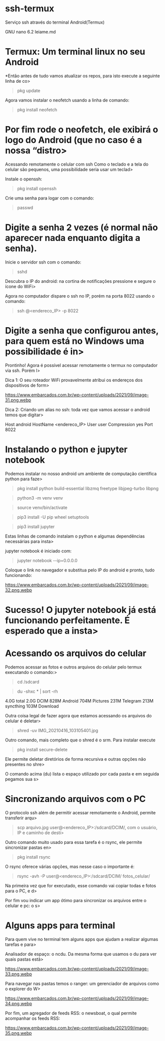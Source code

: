 # ssh-termux
Serviço ssh através do terminal Android(Termux)

GNU nano 6.2                           leiame.md
# Termux: Um terminal linux no seu Android



*Então antes de tudo vamos atualizar os repos, para isto execute a seguinte linha de co>
>pkg update


Agora vamos instalar o neofetch usando a linha de comando:
>pkg install neofetch


# Por fim rode o neofetch, ele exibirá o logo do Android (que no caso é a nossa “distro>

Acessando remotamente o celular com ssh
Como o teclado e a tela do celular são pequenos, uma possibilidade seria usar um teclad>


Instale o openssh:
>pkg install openssh


Crie uma senha para logar com o comando:
>passwd


# Digite a senha 2 vezes (é normal não aparecer nada enquanto digita a senha).


Inicie o servidor ssh com o comando:
>sshd


Descubra o IP do android: na cortina de notificações pressione e segure o ícone do WiFi>


Agora no computador dispare o ssh no IP, porém na porta 8022 usando o comando:
>ssh @<endereco_IP> -p 8022


# Digite a senha que configurou antes, para quem está no Windows uma possibilidade é in>

Prontinho! Agora é possível acessar remotamente o termux no computador via ssh. Porém l>

Dica 1: O seu roteador WiFi provavelmente atribui os endereços dos dispositivos de form>

https://www.embarcados.com.br/wp-content/uploads/2021/09/image-31.png.webp

Dica 2: Criando um alias no ssh: toda vez que vamos acessar o android temos que digitar>

Host android
    HostName <endereco_IP>
    User user
    Compression yes
    Port 8022

# Instalando o python e jupyter notebook

Podemos instalar no nosso android um ambiente de computação científica python para faze>


>pkg install python build-essential libzmq freetype libjpeg-turbo libpng

>python3 -m venv venv

>source venv/bin/activate

>pip3 install -U pip wheel setuptools

>pip3 install jupyter


Estas linhas de comando instalam o python e algumas dependências necessárias para insta>

jupyter notebook é iniciado com:
>jupyter notebook --ip=0.0.0.0

Coloque o link no navegador e substitua pelo IP do android e pronto, tudo funcionando:

https://www.embarcados.com.br/wp-content/uploads/2021/09/image-32.png.webp

# Sucesso! O jupyter notebook já está funcionando perfeitamente. É esperado que a insta>

# Acessando os arquivos do celular

Podemos acessar as fotos e outros arquivos do celular pelo termux executando o comando:>


>cd /sdcard

>du -shxc * | sort -rh

4.0G  total
2.0G  DCIM
828M  Android
704M  Pictures
231M  Telegram
213M  syncthing
103M  Download

Outra coisa legal de fazer agora que estamos acessando os arquivos do celular é deletar>
>shred -uv IMG_20210416_103105401.jpg

Outro comando, mais completo que o shred é o srm. Para instalar execute
>pkg install secure-delete

Ele permite deletar diretórios de forma recursiva e outras opções não presentes no shre>

O comando acima (du) lista o espaço utilizado por cada pasta e em seguida pegamos sua s>

# Sincronizando arquivos com o PC

O protocolo ssh além de permitir acessar remotamente o Android, permite transferir arqu>
>scp arquivo.jpg user@<endereco_IP>:/sdcard/DCIM/, com o usuário, IP e caminho de desti>

Outro comando muito usado para essa tarefa é o rsync, ele permite sincronizar pastas en>
>pkg install rsync

O rsync oferece várias opções, mas nesse caso o importante é:
>rsync -avh -P user@<endereco_IP>:/sdcard/DCIM/ fotos_celular/

Na primeira vez que for executado, esse comando vai copiar todas e fotos para o PC, e d>

Por fim vou indicar um app ótimo para sincronizar os arquivos entre o celular e pc: o s>

# Alguns apps para terminal

Para quem vive no terminal tem alguns apps que ajudam a realizar algumas tarefas e para>

Analisador de espaço: o ncdu. Da mesma forma que usamos o du para ver quais pastas estã>

https://www.embarcados.com.br/wp-content/uploads/2021/09/image-33.png.webp

Para navegar nas pastas temos o ranger: um gerenciador de arquivos como o explorer do W>

https://www.embarcados.com.br/wp-content/uploads/2021/09/image-34.png.webp

Por fim, um agregador de feeds RSS: o newsboat, o qual permite acompanhar os feeds RSS:

https://www.embarcados.com.br/wp-content/uploads/2021/09/image-35.png.webp
